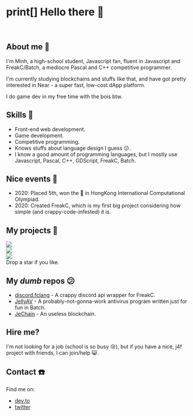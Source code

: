 # print[] Hello there 👋

<br/>

## About me 📓
I'm Minh, a high-school student, Javascript fan, fluent in Javascript and FreakC/Batch, a mediocre Pascal and C++ competitive programmer.

I'm currently studying blockchains and stuffs like that, and have got pretty interested in Near - a super fast, low-cost dApp platform. 

I do game dev in my free time with the bois btw.

## Skills 💪
* Front-end web development.
* Game development.
* Competitive programming.
* Knows stuffs about language design I guess 😕.
* I know a good amount of programming languages, but I mostly use Javascript, Pascal, C++, GDScript, FreakC, Batch.

## Nice events 📆
* 2020: Placed 5th, won the 🥈 in HongKong International Computational Olympiad.
* 2020: Created FreakC, which is my first big project considering how simple (and crappy-code-infested) it is.

## My projects 🤩
<a href="https://github.com/cassidylang/cassidy"><img src="https://github-readme-stats.vercel.app/api/pin/?username=cassidylang&repo=cassidy"/></a>
<br/>
<a href="https://github.com/FreakC-Foundation/FreakC"><img src="https://github-readme-stats.vercel.app/api/pin/?username=FreakC-Foundation&repo=freakc"/></a>
<br/>
<a href="https://github.com/nguyenphuminh/HelloWorld"><img src="https://github-readme-stats.vercel.app/api/pin/?username=nguyenphuminh&repo=HelloWorld"/></a>
<br/>
Drop a star if you like.

## My *dumb* repos 😕
* [discord.fclang](https://github.com/FreakC-Foundation/discord.fclang) - A crappy discord api wrapper for FreakC.
* [JellyAV](https://github.com/nguyenphuminh/JellyAV) - A probably-not-gonna-work antivirus program written just for fun in Batch.
* [JeChain](https://github.com/nguyenphuminh/JeChain) - An useless blockchain.

## Hire me?
I'm not looking for a job (school is so busy 😢), but if you have a nice, j4f project with friends, I can join/help 😺.

## Contact ☎️
Find me on:
* [dev.to](https://dev.to/freakcdev297)
* [twitter](https://twitter.com/NguynPhMinh8)
